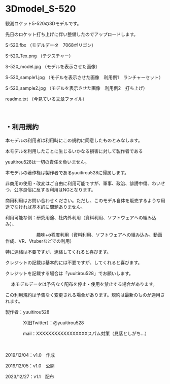 # 3Dmodel_S-520

観測ロケット5-520の3Dモデルです。

先日のロケット打ち上げに伴い整備したのでアップロードします。

S-520.fbx （モデルデータ　7068ポリゴン）

S-520_Tex.png （テクスチャー）

S-520_model.jpg （モデルを表示させた画像）

S-520_sample1.jpg （モデルを表示させた画像　利用例1　ランチャーセット）

S-520_sample2.jpg （モデルを表示させた画像　利用例2　打ち上げ）

readme.txt （今見ている文章ファイル）

　
　
## ・利用規約

本モデルの利用者は利用時にこの規約に同意したものとみなします。

本モデルを利用したことに生じるいかなる損害に対して製作者である

yuuitirou528は一切の責任を負いません。

本モデルの著作権は製作者であるyuuitirou528に帰属します。

非商用の使用・改変はご自由に利用可能ですが、軍事、政治、誹謗中傷、わいせつ、公序良俗に反する利用はNGとなります。

商用利用はお問い合わせください。ただし、このモデル自体を販売するような用途でなければ基本的に問題ありません。

利用可能な例：研究用途、社内外利用（資料利用、ソフトウェアへの組み込み）、

　　　　　　　趣味+α程度利用（資料利用、ソフトウェアへの組み込み、動画作成、VR、Vtuberなどでの利用）
       


特に連絡は不要ですが、連絡してくれると喜びます。

クレジットの記載は基本的には不要ですが、してくれると喜びます。

クレジットを記載する場合は「yuuitirou528」でお願いします。

 　
本モデルデータは予告なく配布を停止・使用を禁止する場合があります。

この利用規約は予告なく変更される場合があります。規約は最新のものが適用されます。


 
製作者：yuuitirou528

　　　　X(旧Twitter）：@yuuitirou528
    
　　　　mail：XXXXXXXXXXXXXXXXXスパム対策（見落としがち…）
    

　

 
2019/12/04：v1.0　作成

2019/12/05：v1.0　公開

2023/12/27：v1.1　配布

